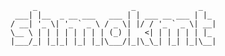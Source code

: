 ```
     _                     _              _   
 ___| |__  _ __ ___   ___ | | ___ __ ___ | |_ 
/ __| '_ \| '_ ` _ \ / _ \| |/ / '_ ` _ \| __|
\__ \ | | | | | | | | (_) |   <| | | | | | |_ 
|___/_| |_|_| |_| |_|\___/|_|\_\_| |_| |_|\__|
```
                                              
